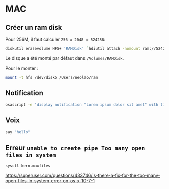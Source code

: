 MAC
===

Créer un ram disk
-----------------

Pour 256M, il faut calculer `256 x 2048 = 524288`:

```bash
diskutil erasevolume HFS+ 'RAMDisk' `hdiutil attach -nomount ram://524288`
```

Le disque a été monté par défaut dans `/Volumes/RAMDisk`.

Pour le monter :

```bash
mount -t hfs /dev/disk5 /Users/neolao/ram
```


Notification
------------

```bash
osascript -e 'display notification "Lorem ipsum dolor sit amet" with title "Title"'
```


Voix
----

```bash
say "hello"
```


Erreur `unable to create pipe Too many open files in system`
------------------------------------------------------------

```bash
sysctl kern.maxfiles
```

https://superuser.com/questions/433746/is-there-a-fix-for-the-too-many-open-files-in-system-error-on-os-x-10-7-1
